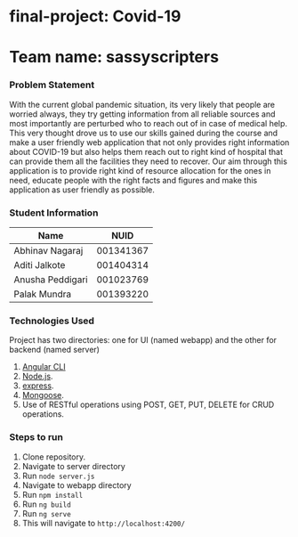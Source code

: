 # final-project: Covid-19
# Team name: sassyscripters

### Problem Statement
 With the current global pandemic situation, its very likely that people are worried always, they try getting information from all reliable sources and most importantly are perturbed who to reach out of in case of medical help. This very thought drove us to use our skills gained during the course and make a user friendly web application that not only provides right information about COVID-19 but also helps them reach out to right kind of hospital that can provide them all the facilities they need to recover. Our aim through this application is to provide right kind of resource allocation for the ones in need, educate people with the right facts and figures and make this application as user friendly as possible.

### Student Information
| Name  | NUID |
| ------------- | ------------- |
| Abhinav Nagaraj  | 001341367   |
| Aditi Jalkote  |  001404314  |
| Anusha Peddigari  | 001023769  |
| Palak  Mundra  |  001393220  |

### Technologies Used
Project has two directories: one for UI (named webapp) and the other for backend (named server)
1. [Angular CLI](https://github.com/angular/angular-cli)
2. [Node.js](https://nodejs.org/dist/latest-v12.x/docs/api/).
3. [express](https://expressjs.com/en/4x/api.html).
4. [Mongoose](https://mongoosejs.com/docs/api/model.html).
5. Use of RESTful operations using POST, GET, PUT, DELETE for CRUD operations.

### Steps to run
1. Clone repository.
2. Navigate to server directory
3. Run `node server.js`
4. Navigate to webapp directory
5. Run `npm install`
6. Run `ng build`
7. Run `ng serve`
8. This will navigate to `http://localhost:4200/`
